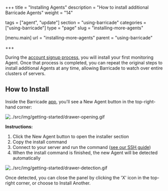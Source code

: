 +++
title = "Installing Agents"
description = "How to install additional Barricade Agents"
weight = "14"

tags = ["agent", "update"]
section = "using-barricade"
categories = ["using-barricade"]
type = "page"
slug = "installing-more-agents"

[menu.main]
    url = "installing-more-agents"
    parent = "using-barricade"

+++

During the [account signup process](/hc/en-us/articles/205447438-Getting-Started), you will install your first monitoring Agent. Once that process is completed, you can repeat the original steps to install additional Agents at any time, allowing Barricade to watch over entire clusters of servers.

## How to Install

Inside the Barricade [app](https://app.barricade.io), you'll see a New Agent button in the top-right-hand corner:

![../src/img/getting-started/drawer-opening.gif](../src/img/getting-started/drawer-opening.gif)

**Instructions:**

1.  Click the New Agent button to open the installer section
2.  Copy the install command
3.  Connect to your server and run the command ([see our SSH guide](../getting-started/#running-commands))
4.  When the install command is finished, the new Agent will be detected automatically 

![../src/img/getting-started/drawer-detection.gif](../src/img/getting-started/drawer-detection.gif)

Once detected, you can close the panel by clicking the 'X' icon in the top-right corner, or choose to Install Another.